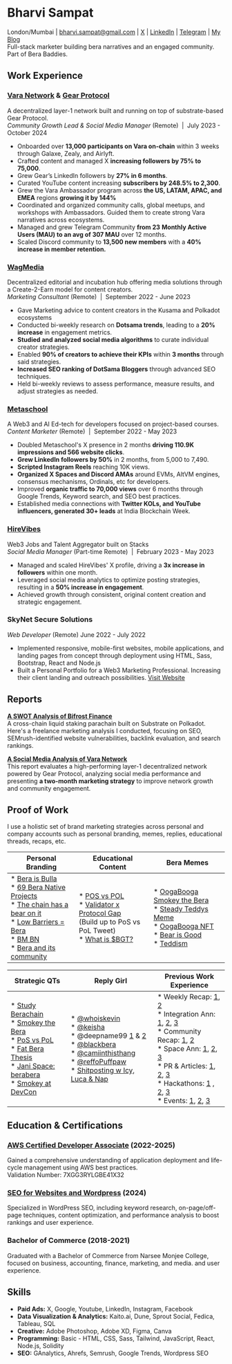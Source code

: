 # **Bharvi Sampat**  
London/Mumbai | bharvi.sampat@gmail.com | [X](https://x.com/bharvisampat) | [LinkedIn](https://www.linkedin.com/in/bharvi-sampat/) | [Telegram](https://t.me/bharvisampat) | [My Blog](https://substack.com/@bharvisampat)  
Full-stack marketer building bera narratives and an engaged community. Part of Bera Baddies.

## **Work Experience**  

### [**Vara Network**](https://vara.network) **& [Gear Protocol](https://gear-tech.io/)** <br> 
A decentralized layer-1 network built and running on top of substrate-based Gear Protocol.<br>
*Community Growth Lead & Social Media Manager* (Remote) &nbsp;|&nbsp; July 2023 \- October 2024

* Onboarded over **13,000 participants on Vara on-chain** within 3 weeks through Galaxe, Zealy, and Airlyft.  
* Crafted content and managed X  **increasing followers by 75% to 75,000**.  
* Grew Gear’s LinkedIn followers by **27% in 6 months**.  
* Curated YouTube content increasing **subscribers by 248.5% to 2,300**.  
* Grew the Vara Ambassador program across **the US, LATAM, APAC, and EMEA** regions **growing it by 144%**   
* Coordinated and organized community calls, global meetups, and workshops with Ambassadors. Guided them to create strong Vara narratives across ecosystems.   
* Managed and grew Telegram Community **from 23** **Monthly Active Users (MAU) to an avg of 307 MAU** over 12 months.  
* Scaled Discord community to **13,500 new members** with a **40% increase in member retention.**

### [**WagMedia**](https://thewagmedia.com/) <br>
Decentralized editorial and incubation hub offering media solutions through a Create-2-Earn model for content creators. <br>
*Marketing Consultant* (Remote) &nbsp;|&nbsp; September 2022 \- June 2023

* Gave Marketing advice to content creators in the Kusama and Polkadot ecosystems  
* Conducted bi-weekly research on **Dotsama trends**, leading to a **20% increase** in engagement metrics.  
* **Studied and analyzed social media algorithms** to curate individual creator strategies.  
* Enabled **90% of creators to achieve their KPIs** within **3 months** through said strategies.  
* **Increased SEO ranking of DotSama Bloggers** through advanced SEO techniques.  
* Held bi-weekly reviews to assess performance, measure results, and adjust strategies as needed.


### [**Metaschool**](https://metaschool.so/) <br> 
A Web3 and AI Ed-tech for developers focused on project-based courses. <br>
*Content Marketer*  (Remote) &nbsp;|&nbsp; September 2022 \- May 2023

* Doubled Metaschool's X presence in 2 months **driving 110.9K impressions and 566 website clicks**.  
* **Grew LinkedIn followers by 50%** in 2 months, from 5,000 to 7,490.  
* **Scripted Instagram Reels** reaching 10K views.  
* **Organized X Spaces and Discord AMAs** around EVMs, AltVM engines, consensus mechanisms, Ordinals, etc for developers.  
* Improved **organic traffic to 70,000 views** over 6 months through Google Trends, Keyword search, and SEO best practices.  
* Established media connections with **Twitter KOLs, and YouTube influencers, generated 30+ leads** at India Blockchain Week.

### [**HireVibes**](https://www.hirevibes.com/) <br> 
Web3 Jobs and Talent Aggregator built on Stacks <br> 
*Social Media Manager* (Part-time Remote) &nbsp;|&nbsp; February 2023 \- May 2023

* Managed and scaled HireVibes' X profile, driving a **3x increase in followers** within one month.  
* Leveraged social media analytics to optimize posting strategies, resulting in a **50% increase in engagement**.  
* Achieved growth through consistent, original content creation and strategic engagement.

### **SkyNet Secure Solutions** <br>
*Web Developer* (Remote)                                                                                                                                                       June 2022 \- July 2022

* Implemented responsive, mobile-first websites, mobile applications, and landing pages from concept through deployment using HTML, Sass, Bootstrap, React and Node.js  
* Built a Personal Portfolio for a Web3 Marketing Professional. Increasing their client landing and outreach possibilities. [Visit Website](https://pankajdalmia.netlify.app/)   
                                                                                                                                                                       

## **Reports**  

**[A SWOT Analysis of Bifrost Finance](https://github.com/Bharvi-Sampat/A-SWOT-Analysis/blob/main/Report%20-%20A%20SWOT%20Analysis%20of%20Bifrost%20Finance.pdf)**  
A cross-chain liquid staking parachain built on Substrate on Polkadot. Here's a freelance marketing analysis I conducted, focusing on SEO, SEMrush-identified website vulnerabilities, backlink evaluation, and search rankings.

[**A Social Media Analysis of Vara Network**](https://github.com/Bharvi-Sampat/A-SWOT-Analysis/blob/main/A%20Social%20Media%20Analysis%20of%20VARA%20Network.pdf)  
This report evaluates a high-performing layer-1 decentralized network powered by Gear Protocol, analyzing social media performance and presenting **a two-month marketing strategy** to improve network growth and community engagement.

## **Proof of Work**  

I use a holistic set of brand marketing strategies across personal and company accounts such as personal branding, memes, replies, educational threads, recaps, etc.



| **Personal Branding**                                                                                                                                                                                                                                                                                                                                                                                                                                                                                         | **Educational Content**                                                                                                                                                                                                                                                            | **Bera Memes**                                                                                                                                                                                                                                                                                                                                                                                             |
|---------------------------------------------------------------------------------------------------------------------------------------------------------------------------------------------------------------------------------------------------------------------------------------------------------------------------------------------------------------------------------------------------------------------------------------------------------------------------------------------------------------|------------------------------------------------------------------------------------------------------------------------------------------------------------------------------------------------------------------------------------------------------------------------------------|------------------------------------------------------------------------------------------------------------------------------------------------------------------------------------------------------------------------------------------------------------------------------------------------------------------------------------------------------------------------------------------------------------|
| * [Bera is Bulla](https://x.com/bharvisampat/status/1856323735369724020)  <br>* [69 Bera Native Projects](https://x.com/bharvisampat/status/1857805357135040828)  <br>* [The chain has a bear on it](https://x.com/bharvisampat/status/1858058069021790383)  <br>* [Low Barriers \= Bera](https://x.com/bharvisampat/status/1849703616325579095)  <br>* [BM BN](https://x.com/bharvisampat/status/1853452644364243115)  <br>* [Bera and its community](https://x.com/bharvisampat/status/1858545883790352735) | * [POS vs POL](https://x.com/bharvisampat/status/1858427425765707921)  <br>* [Validator x Protocol Gap](https://x.com/bharvisampat/status/1853419785511723039)  <br>  (Build up to PoS vs PoL Tweet)  <br>* [What is $BGT?](https://x.com/bharvisampat/status/1858098228602028480) | * [OogaBooga Smokey the Bera](https://x.com/bharvisampat/status/1859499489872015748)  <br>* [Steady Teddys Meme](https://x.com/bharvisampat/status/1846518282712424806)  <br>* [OogaBooga NFT](https://x.com/bharvisampat/status/1856267758377546177)  <br>* [Bear is Good](https://x.com/bharvisampat/status/1858856204237410353)  <br>* [Teddism](https://x.com/bharvisampat/status/1858905907528430041) |

| **Strategic QTs**                                                                                                                                                                                                                                                                                                                                                                                                                                                                            | **Reply Girl**                                                                                                                                                                                                                                                                                                                                                                                                                                                                                                                                                                                                                     | **Previous Work Experience**                                                                                                                                                                                                                                                                                                                                                                                                                                                                                                                                                                                                                                                                                                                                                                                                                                                                                                                                                                                                                                                                                                                                                                                                                                                                                 |
|----------------------------------------------------------------------------------------------------------------------------------------------------------------------------------------------------------------------------------------------------------------------------------------------------------------------------------------------------------------------------------------------------------------------------------------------------------------------------------------------|------------------------------------------------------------------------------------------------------------------------------------------------------------------------------------------------------------------------------------------------------------------------------------------------------------------------------------------------------------------------------------------------------------------------------------------------------------------------------------------------------------------------------------------------------------------------------------------------------------------------------------|-------------------------------------------------------------------------------------------------------------------------------------------------------------------------------------------------------------------------------------------------------------------------------------------------------------------------------------------------------------------------------------------------------------------------------------------------------------------------------------------------------------------------------------------------------------------------------------------------------------------------------------------------------------------------------------------------------------------------------------------------------------------------------------------------------------------------------------------------------------------------------------------------------------------------------------------------------------------------------------------------------------------------------------------------------------------------------------------------------------------------------------------------------------------------------------------------------------------------------------------------------------------------------------------------------|
| * [Study Berachain](https://x.com/bharvisampat/status/1856518890022391932)  <br>* [Smokey the Bera](https://x.com/bharvisampat/status/1855192705942352339)  <br>* [PoS vs PoL](https://x.com/bharvisampat/status/1858532132282396733)  <br>* [Fat Bera Thesis](https://x.com/bharvisampat/status/1858550163083543002)  <br>* [Jani Space:  berabera](https://x.com/bharvisampat/status/1854023342694756572)  <br>* [Smokey at DevCon](https://x.com/bharvisampat/status/1855874598543470784) | * [@whoiskevin](https://x.com/bharvisampat/status/1858195395354190088)   <br>* [@keisha](https://x.com/bharvisampat/status/1855863452876542079)  <br>* @deepname99 [1](https://x.com/bharvisampat/status/1857799801368150207) & [2](https://x.com/bharvisampat/status/1857773432814899599)  <br>* [@blackbera](https://x.com/bharvisampat/status/1858556352529830363)  <br>* [@camiinthisthang](https://x.com/bharvisampat/status/1856942893203923142)  <br>* [@reffoPuffpaw](https://x.com/bharvisampat/status/1858546239475720636)  <br>* [Shitposting w Icy, Luca & Nap](https://x.com/bharvisampat/status/1859867179006689791) | * Weekly Recap: [1](https://x.com/VaraNetwork/status/1790419328275554690), [2](https://x.com/VaraNetwork/status/1796149623247270068)  <br>* Integration Ann: [1](https://x.com/VaraNetwork/status/1788195680722493770), [2](https://x.com/VaraNetwork/status/1793250529289883758), [3](https://x.com/VaraNetwork/status/1811135809401266262)  <br>* Community Recap: [1](https://x.com/VaraNetwork/status/1784945447641182671), [2](https://x.com/VaraNetwork/status/1782465421477613781)  <br>* Space Ann: [1](https://x.com/VaraNetwork/status/1768955716369334403), [2](https://x.com/VaraNetwork/status/1785690655358066800), [3](https://x.com/VaraNetwork/status/1794727693805891917)  <br>* PR & Articles:  [1](https://x.com/VaraNetwork/status/1823373963084636228), [2](https://x.com/VaraNetwork/status/1780978924312228151), [3](https://x.com/VaraNetwork/status/1771877974272348534)  <br>* Hackathons: [1](https://x.com/VaraNetwork/status/1773726605203939611) , [2](https://x.com/VaraNetwork/status/1776218396721295837), [3](https://x.com/VaraNetwork/status/1814397320966090892)  <br>* Events: [1](https://x.com/VaraNetwork/status/1822981797699010689), [2](https://x.com/VaraNetwork/status/1779894868484989162), [3](https://x.com/VaraNetwork/status/1755565795214823492) |

## **Education & Certifications**  

### **[AWS Certified Developer Associate](https://aws.amazon.com/verification)** (2022-2025)  
Gained a comprehensive understanding of application deployment and life-cycle management using AWS best practices.  
Validation Number: 7XGG3RYLGBE41X32  
### [**SEO for Websites and Wordpress**](https://www.udemy.com/certificate/UC-64d03fea-94c3-444a-b6a2-61fdea827ec9/) (2024)  
Specialized in WordPress SEO, including keyword research, on-page/off-page techniques, content optimization, and performance analysis to boost rankings and user experience.

### **Bachelor of Commerce** (2018-2021) <br>
Graduated with a Bachelor of Commerce from Narsee Monjee College, focused on business, accounting, finance, marketing, and media. and user experience.  

## **Skills**  

- **Paid Ads:** X, Google, Youtube, LinkedIn, Instagram, Facebook  
- **Data Visualization & Analytics:** Kaito.ai, Dune, Sprout Social, Fedica, Tableau, SQL  
- **Creative:** Adobe Photoshop, Adobe XD, Figma, Canva  
- **Programming:**  Basic \- HTML, CSS, Sass, Tailwind, JavaScript, React, Node.js, Solidity  
- **SEO:** GAnalytics, Ahrefs, Semrush, Google Trends, Wordpress SEO
